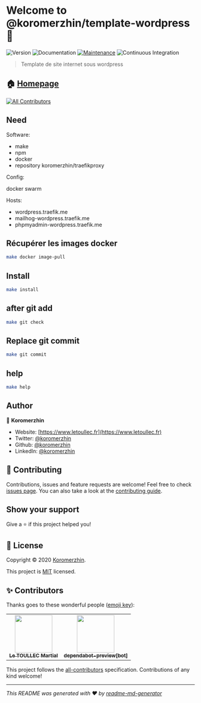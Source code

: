 # Welcome to @koromerzhin/template-wordpress 👋

![Version](https://img.shields.io/badge/version-1.0.0-blue.svg?cacheSeconds=2592000)
![Documentation](https://img.shields.io/badge/documentation-yes-brightgreen.svg)
[![Maintenance](https://img.shields.io/badge/Maintained%3F-yes-green.svg)](https://github.com/koromerzhin/template-wordpress/graphs/commit-activity)
![Continuous Integration](https://github.com/koromerzhin/template-wordpress/workflows/Continuous%20Integration/badge.svg?branch=develop)

> Template de site internet sous wordpress

## 🏠 [Homepage](https://github.com/koromerzhin/template-wordpress#readme)

<!-- ALL-CONTRIBUTORS-BADGE:START - Do not remove or modify this section -->
[![All Contributors](https://img.shields.io/badge/all_contributors-2-orange.svg?style=flat-square)](#-contributors)
<!-- ALL-CONTRIBUTORS-BADGE:END -->

## Need

Software:

- make
- npm
- docker
- repository koromerzhin/traefikproxy

Config:

docker swarm

Hosts:

- wordpress.traefik.me
- mailhog-wordpress.traefik.me
- phpmyadmin-wordpress.traefik.me

## Récupérer les images docker

``` sh
make docker image-pull
```

## Install

```sh
make install
```

## after git add

``` sh
make git check
```

## Replace git commit

``` sh
make git commit
```

## help

``` sh
make help
```

## Author

👤 **Koromerzhin**

- Website: [https://www.letoullec.fr](https://www.letoullec.fr)
- Twitter: [@koromerzhin](https://twitter.com/koromerzhin)
- Github: [@koromerzhin](https://github.com/koromerzhin)
- LinkedIn: [@koromerzhin](https://linkedin.com/in/koromerzhin)

## 🤝 Contributing

Contributions, issues and feature requests are welcome!
Feel free to check [issues page](https://github.com/koromerzhin/template-wordpress/issues).
You can also take a look at the [contributing guide](
    https://github.com/koromerzhin/template-wordpress/blob/develop/CONTRIBUTING.md
    ).

## Show your support

Give a ⭐️ if this project helped you!

## 📝 License

Copyright © 2020 [Koromerzhin](https://github.com/koromerzhin).

This project is [MIT](
    https://github.com/koromerzhin/template-wordpress/blob/develop/LICENSE
    ) licensed.

## ✨ Contributors

Thanks goes to these wonderful people ([emoji key](https://allcontributors.org/docs/en/emoji-key)):

<!-- ALL-CONTRIBUTORS-LIST:START - Do not remove or modify this section -->
<!-- prettier-ignore-start -->
<!-- markdownlint-disable -->
<table>
  <tr>
    <td align="center"><a href="https://github.com/koromerzhin"><img src="https://avatars0.githubusercontent.com/u/308012?v=4" width="100px;" alt=""/><br /><sub><b>Le TOULLEC Martial</b></sub></a></td>
    <td align="center"><a href="https://github.com/apps/dependabot-preview"><img src="https://avatars.githubusercontent.com/in/2141?v=4" width="100px;" alt=""/><br /><sub><b>dependabot-preview[bot]</b></sub></a></td>
  </tr>
</table>

<!-- markdownlint-restore -->
<!-- prettier-ignore-end -->

<!-- ALL-CONTRIBUTORS-LIST:END -->

This project follows the [all-contributors](https://github.com/all-contributors/all-contributors)
specification. Contributions of any kind welcome!

---

_This README was generated with ❤️ by
[readme-md-generator](https://github.com/kefranabg/readme-md-generator)_
